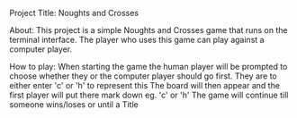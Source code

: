 
Project Title: 
Noughts and Crosses

About:
This project is a simple Noughts and Crosses game that runs on the terminal interface.
The player who uses this game can play against a computer player.

How to play:
When starting the game the human player will be prompted to choose whether they or the computer player should go first.
They are to either enter 'c' or 'h' to represent this
The board will then appear and the first player will put there mark down eg. 'c' or 'h'
The game will continue till someone wins/loses or until a Title

